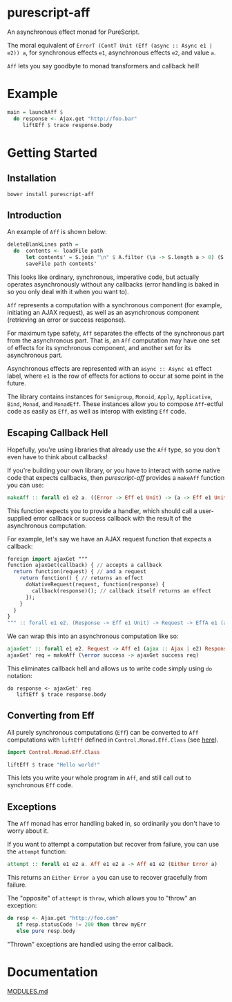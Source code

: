 # purescript-aff

An asynchronous effect monad for PureScript.

The moral equivalent of `ErrorT (ContT Unit (Eff (async :: Async e1 | e2)) a`, for synchronous effects `e1`, asynchronous effects `e2`, and value `a`.

`Aff` lets you say goodbyte to monad transformers and callback hell!

# Example

```purescript
main = launchAff $ 
  do response <- Ajax.get "http://foo.bar"
     liftEff $ trace response.body
```

# Getting Started

## Installation

```
bower install purescript-aff
```

## Introduction

An example of `Aff` is shown below:

```purescript
deleteBlankLines path =
  do  contents <- loadFile path
      let contents' = S.join "\n" $ A.filter (\a -> S.length a > 0) (S.split "\n" contents)
      saveFile path contents'
```

This looks like ordinary, synchronous, imperative code, but actually operates asynchronously without any callbacks (error handling is baked in so you only deal with it when you want to).

`Aff` represents a computation with a synchronous component (for example, initiating an AJAX request), as well as an asynchronous component (retrieving an error or success response).

For maximum type safety, `Aff` separates the effects of the synchronous part from the asynchronous part. That is, an `Aff` computation may have one set of effects for its synchronous component, and another set for its asynchronous part. 

Asynchronous effects are represented with an `async :: Async e1` effect label, where `e1` is the row of effects for actions to occur at some point in the future.

The library contains instances for `Semigroup`, `Monoid`, `Apply`, `Applicative`, `Bind`, `Monad`, and `MonadEff`. These instances allow you to compose `Aff`-ectful code as easily as `Eff`, as well as interop with existing `Eff` code.

## Escaping Callback Hell

Hopefully, you're using libraries that already use the `Aff` type, so you don't even have to think about callbacks!

If you're building your own library, or you have to interact with some native code that expects callbacks, then *purescript-aff* provides a `makeAff` function you can use:

```purescript
makeAff :: forall e1 e2 a. ((Error -> Eff e1 Unit) -> (a -> Eff e1 Unit) -> EffA e1 e2 Unit) -> Aff e1 e2 a
```

This function expects you to provide a handler, which should call a user-supplied error callback or success callback with the result of the asynchronous computation.

For example, let's say we have an AJAX request function that expects a callback:

```purescript
foreign import ajaxGet """
function ajaxGet(callback) { // accepts a callback
  return function(request) { // and a request
    return function() { // returns an effect
      doNativeRequest(request, function(response) {
        callback(response)(); // callback itself returns an effect
      });
    }
  }
}
""" :: forall e1 e2. (Response -> Eff e1 Unit) -> Request -> EffA e1 (ajax :: Ajax | e2) Unit
```

We can wrap this into an asynchronous computation like so:

```purescript
ajaxGet' :: forall e1 e2. Request -> Aff e1 (ajax :: Ajax | e2) Response
ajaxGet' req = makeAff (\error success -> ajaxGet success req)
```

This eliminates callback hell and allows us to write code simply using `do` notation:

```
do response <- ajaxGet' req
   liftEff $ trace response.body
```

## Converting from Eff

All purely synchronous computations (`Eff`) can be converted to `Aff` computations with `liftEff` defined in `Control.Monad.Eff.Class` (see [here](https://github.com/paf31/purescript-monad-eff)).

```purescript
import Control.Monad.Eff.Class

liftEff $ trace "Hello world!"
```

This lets you write your whole program in `Aff`, and still call out to synchronous `Eff` code.

## Exceptions

The `Aff` monad has error handling baked in, so ordinarily you don't have to worry about it.

If you want to attempt a computation but recover from failure, you can use the `attempt` function:

```purescript
attempt :: forall e1 e2 a. Aff e1 e2 a -> Aff e1 e2 (Either Error a)
```

This returns an `Either Error a` you can use to recover gracefully from failure.

The "opposite" of `attempt` is `throw`, which allows you to "throw" an exception:

```purescript
do resp <- Ajax.get "http://foo.com"
   if resp.statusCode != 200 then throw myErr 
   else pure resp.body
```

"Thrown" exceptions are handled using the error callback.

# Documentation

[MODULES.md](MODULES.md)
